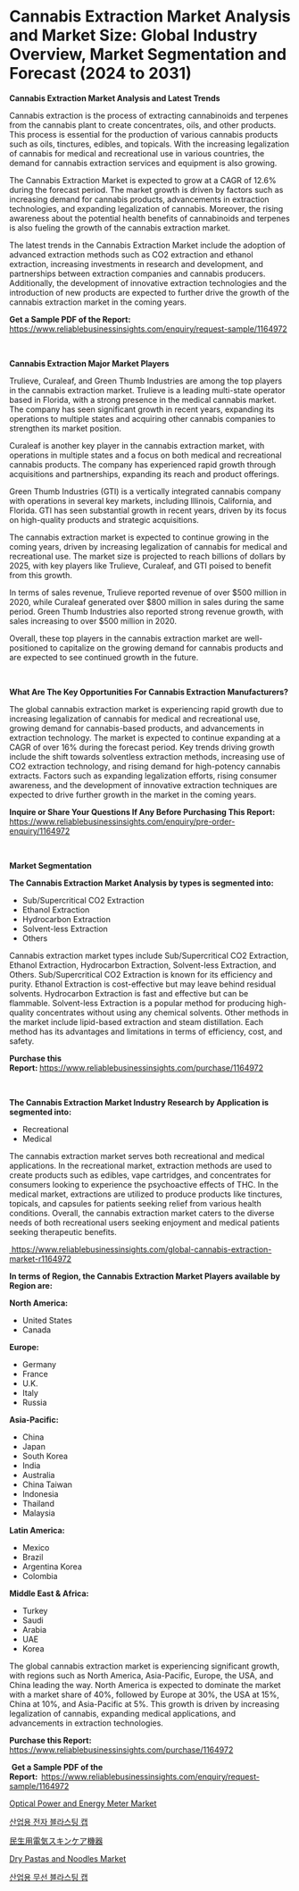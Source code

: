 <p><h1>Cannabis Extraction Market Analysis and Market Size: Global Industry Overview, Market Segmentation and Forecast (2024 to 2031)</h1></p><p><strong>Cannabis Extraction Market Analysis and Latest Trends</strong></p>
<p><p>Cannabis extraction is the process of extracting cannabinoids and terpenes from the cannabis plant to create concentrates, oils, and other products. This process is essential for the production of various cannabis products such as oils, tinctures, edibles, and topicals. With the increasing legalization of cannabis for medical and recreational use in various countries, the demand for cannabis extraction services and equipment is also growing.</p><p>The Cannabis Extraction Market is expected to grow at a CAGR of 12.6% during the forecast period. The market growth is driven by factors such as increasing demand for cannabis products, advancements in extraction technologies, and expanding legalization of cannabis. Moreover, the rising awareness about the potential health benefits of cannabinoids and terpenes is also fueling the growth of the cannabis extraction market.</p><p>The latest trends in the Cannabis Extraction Market include the adoption of advanced extraction methods such as CO2 extraction and ethanol extraction, increasing investments in research and development, and partnerships between extraction companies and cannabis producers. Additionally, the development of innovative extraction technologies and the introduction of new products are expected to further drive the growth of the cannabis extraction market in the coming years.</p></p>
<p><strong>Get a Sample PDF of the Report:&nbsp;</strong> <a href="https://www.reliablebusinessinsights.com/enquiry/request-sample/1164972">https://www.reliablebusinessinsights.com/enquiry/request-sample/1164972</a></p>
<p>&nbsp;</p>
<p><strong>Cannabis Extraction Major Market Players</strong></p>
<p><p>Trulieve, Curaleaf, and Green Thumb Industries are among the top players in the cannabis extraction market. Trulieve is a leading multi-state operator based in Florida, with a strong presence in the medical cannabis market. The company has seen significant growth in recent years, expanding its operations to multiple states and acquiring other cannabis companies to strengthen its market position.</p><p>Curaleaf is another key player in the cannabis extraction market, with operations in multiple states and a focus on both medical and recreational cannabis products. The company has experienced rapid growth through acquisitions and partnerships, expanding its reach and product offerings.</p><p>Green Thumb Industries (GTI) is a vertically integrated cannabis company with operations in several key markets, including Illinois, California, and Florida. GTI has seen substantial growth in recent years, driven by its focus on high-quality products and strategic acquisitions.</p><p>The cannabis extraction market is expected to continue growing in the coming years, driven by increasing legalization of cannabis for medical and recreational use. The market size is projected to reach billions of dollars by 2025, with key players like Trulieve, Curaleaf, and GTI poised to benefit from this growth.</p><p>In terms of sales revenue, Trulieve reported revenue of over $500 million in 2020, while Curaleaf generated over $800 million in sales during the same period. Green Thumb Industries also reported strong revenue growth, with sales increasing to over $500 million in 2020.</p><p>Overall, these top players in the cannabis extraction market are well-positioned to capitalize on the growing demand for cannabis products and are expected to see continued growth in the future.</p></p>
<p>&nbsp;</p>
<p><strong>What Are The Key Opportunities For Cannabis Extraction Manufacturers?</strong></p>
<p><p>The global cannabis extraction market is experiencing rapid growth due to increasing legalization of cannabis for medical and recreational use, growing demand for cannabis-based products, and advancements in extraction technology. The market is expected to continue expanding at a CAGR of over 16% during the forecast period. Key trends driving growth include the shift towards solventless extraction methods, increasing use of CO2 extraction technology, and rising demand for high-potency cannabis extracts. Factors such as expanding legalization efforts, rising consumer awareness, and the development of innovative extraction techniques are expected to drive further growth in the market in the coming years.</p></p>
<p><strong>Inquire or Share Your Questions If Any Before Purchasing This Report:</strong> <a href="https://www.reliablebusinessinsights.com/enquiry/pre-order-enquiry/1164972">https://www.reliablebusinessinsights.com/enquiry/pre-order-enquiry/1164972</a></p>
<p>&nbsp;</p>
<p><strong>Market Segmentation</strong></p>
<p><strong>The Cannabis Extraction Market Analysis by types is segmented into:</strong></p>
<p><ul><li>Sub/Supercritical CO2 Extraction</li><li>Ethanol Extraction</li><li>Hydrocarbon Extraction</li><li>Solvent-less Extraction</li><li>Others</li></ul></p>
<p><p>Cannabis extraction market types include Sub/Supercritical CO2 Extraction, Ethanol Extraction, Hydrocarbon Extraction, Solvent-less Extraction, and Others. Sub/Supercritical CO2 Extraction is known for its efficiency and purity. Ethanol Extraction is cost-effective but may leave behind residual solvents. Hydrocarbon Extraction is fast and effective but can be flammable. Solvent-less Extraction is a popular method for producing high-quality concentrates without using any chemical solvents. Other methods in the market include lipid-based extraction and steam distillation. Each method has its advantages and limitations in terms of efficiency, cost, and safety.</p></p>
<p><strong>Purchase this Report:&nbsp;</strong><a href="https://www.reliablebusinessinsights.com/purchase/1164972">https://www.reliablebusinessinsights.com/purchase/1164972</a></p>
<p>&nbsp;</p>
<p><strong>The Cannabis Extraction Market Industry Research by Application is segmented into:</strong></p>
<p><ul><li>Recreational</li><li>Medical</li></ul></p>
<p><p>The cannabis extraction market serves both recreational and medical applications. In the recreational market, extraction methods are used to create products such as edibles, vape cartridges, and concentrates for consumers looking to experience the psychoactive effects of THC. In the medical market, extractions are utilized to produce products like tinctures, topicals, and capsules for patients seeking relief from various health conditions. Overall, the cannabis extraction market caters to the diverse needs of both recreational users seeking enjoyment and medical patients seeking therapeutic benefits.</p></p>
<p><a href="https://www.reliablebusinessinsights.com/global-cannabis-extraction-market-r1164972">&nbsp;https://www.reliablebusinessinsights.com/global-cannabis-extraction-market-r1164972</a></p>
<p><strong>In terms of Region, the Cannabis Extraction Market Players available by Region are:</strong></p>
<p>
    <p> <strong> North America: </strong>
        <ul>
            <li>United States</li>
            <li>Canada</li>
        </ul>
        </p> 
    <p> <strong> Europe: </strong>
        <ul>
            <li>Germany</li>
            <li>France</li>
            <li>U.K.</li>
            <li>Italy</li>
            <li>Russia</li>
        </ul>
        </p> 
    <p> <strong> Asia-Pacific: </strong>
        <ul>
            <li>China</li>
            <li>Japan</li>
            <li>South Korea</li>
            <li>India</li>
            <li>Australia</li>
            <li>China Taiwan</li>
            <li>Indonesia</li>
            <li>Thailand</li>
            <li>Malaysia</li>
        </ul>
        </p> 
    <p> <strong> Latin America: </strong>
        <ul>
            <li>Mexico</li>
            <li>Brazil</li>
            <li>Argentina Korea</li>
            <li>Colombia</li>
        </ul>
        </p> 
    <p> <strong> Middle East & Africa: </strong>
        <ul>
            <li>Turkey</li>
            <li>Saudi</li>
            <li>Arabia</li>
            <li>UAE</li>
            <li>Korea</li>
        </ul>
    </p>
    </p>
<p><p>The global cannabis extraction market is experiencing significant growth, with regions such as North America, Asia-Pacific, Europe, the USA, and China leading the way. North America is expected to dominate the market with a market share of 40%, followed by Europe at 30%, the USA at 15%, China at 10%, and Asia-Pacific at 5%. This growth is driven by increasing legalization of cannabis, expanding medical applications, and advancements in extraction technologies.</p></p>
<p><strong>Purchase this Report: </strong><a href="https://www.reliablebusinessinsights.com/purchase/1164972">https://www.reliablebusinessinsights.com/purchase/1164972</a></p>
<p>&nbsp;<strong>Get a Sample PDF of the Report:&nbsp;&nbsp;</strong><a href="https://www.reliablebusinessinsights.com/enquiry/request-sample/1164972">https://www.reliablebusinessinsights.com/enquiry/request-sample/1164972</a></p>
<p><strong></strong></p>
<p><p><a href="https://issuu.com/reportprime-2/docs/optical-power-and-energy-meter-market-size-2030.pp">Optical Power and Energy Meter Market</a></p><p><a href="https://github.com/berlianaparadilla48/Market-Research-Report-List-1/blob/main/716764989652.md">산업용 전자 블라스팅 캡</a></p><p><a href="https://github.com/AriMuller2009/Market-Research-Report-List-1/blob/main/904120898181.md">民生用電気スキンケア機器</a></p><p><a href="https://github.com/MyrticeDare2023/Market-Research-Report-List-1/blob/main/dry-pastas-and-noodles-market.md">Dry Pastas and Noodles Market</a></p><p><a href="https://github.com/dollarearner151/Market-Research-Report-List-1/blob/main/301799289651.md">산업용 무선 블라스팅 캡</a></p></p>